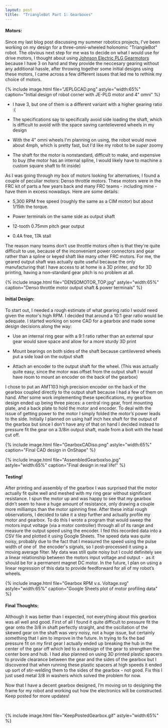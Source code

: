 ```yaml
---
layout: post
title:  "TriangleBot Part 1: Gearboxes"
---
```


#### Motors:

Since my last blog post discussing my summer 
robotics projects, I've been working on my design for a 
three-omni-wheeled holonomic "TriangleBot" robot. The obvious next step for me was to decide on what I would use for drive motors, I thought about using [Johnson Electric PLG Gearmotors](https://www.andymark.com/products/johnson-electric-plg-gearmotor-and-output-shaft) because I have 3 on hand and they provide the neccesary gearing without any additional hassle, after throwing together some 
initial designs using these motors, I came across a few different issues
 that led me to rethink my choice of motors.

{% include image.html file="JEPLGCAD.png" astyle="width:65%" caption="Initial design of robot corner with JE-PLG motor and 4\" omni" %}

- I have 3, but one of them is a different variant with a higher gearing ratio :(

- The specifications say to specifically avoid side loading 
  the shaft, which is difficult to avoid with the space saving 
  cantelievered wheels in my design

- With the 4" omni wheels I'm planning on using, the robot 
  would move about 4mph, which is pretty fast, but I'd like my robot to be
   *super* zoomy

- The shaft for the motor is nonstandard, difficult to make, 
  and expensive to buy (the motor has an internal spline, I would likely 
  have to machine a custom square shaft to fit inside)

As I was going through my box of motors looking for alternatives, I found a couple of peculiar motors: Denso throttle motors. These motors were in the FRC kit of parts a few years back and many FRC teams - including mine - have them in excess nowadays. Here are some details:

- 5,300 RPM free speed (roughly the same as a CIM motor) but about 1/15th the torque. 

- Power terminals on the same side as output shaft

- 12-tooth 0.75mm pitch gear output

- 0.4A free, 17A stall

The reason many teams don’t use throttle motors often is that they're quite difficult to use, because of the inconvenient power connectors and gear rather than a spline or keyed shaft like many other FRC motors. For me, the geared output shaft was actually quite useful because the only manufacturing that I have access to at home is a 3D printer, and for 3D printing, having a non-standard gear pitch is no problem at all. 

{% include image.html file="DENSOMOTOR_TOP.jpg" astyle="width:65%" caption="Denso throttle motor output shaft & power terminals" %}  

#### Initial Design:

To start out, I needed a rough estimate of what gearing ratio I would need given the motor's high RPM. I decided that around a 10:1 gear ratio would be adequate. I started working on some CAD for a gearbox and made some design decisions along the way:

- Use an internal ring gear with a 9:1 ratio rather than an external spur gear would save space and allow for a more sturdy 3D print

- Mount bearings on both sides of the shaft because cantilevered wheels put a side load on the output shaft

- Attach an encoder to the output shaft for the wheel. (This was actually quite easy, since the motor was offset from the output shaft I would have room to mount an encoder on the back of the gearbox)

I chose to put an AMT103 high precision encoder on the back of the gearbox coupled directly to the output shaft because I had a few of them on hand. After some work implementing these specifications, my gearbox design ended up being three pieces: a central ring gear, front mounting plate, and a back plate to hold the motor and encoder. To deal with the issue of getting power to the motor I simply folded the motor’s power leads to the side. Initially I planned on using half inch hex shaft for the output of the gearbox but since I don't have any of that on hand I decided instead to pressure fit the gear on a 3/8in output shaft, made from a bolt with the head cut off. 

{% include image.html file="GearboxCADiso.png" astyle="width:65%" caption="Final CAD design in OnShape" %}

{% include image.html file="AssembledGearboxIso.jpg" astyle="width:65%" caption="Final design in real life!" %}  

#### Testing!

After printing and assembly of the gearbox I was surprised that the motor actually fit quite well and meshed with my ring gear without significant resistance. I spun the motor up and was happy to see that my gearbox didn’t seem to have a huge amount of resistance, only drawing a couple more milliamps than the motor spinning free. After these initial rough observations, I decided to take it a step further and actually profile my motor and gearbox. To do this I wrote a program that would sweep the motors input voltage (via a motor controller) through all of its range and measure the output speed using the encoder. I fed this recorded data into a CSV file and plotted it using Google Sheets. The speed data was quite noisy, probably due to the fact that I measured the speed using the pulse width of one of  the encoder's signals, so I post-processed it using a moving average filter. My data was still quite noisy but I could definitely see a linear relationship between the motors input voltage and output -  as it should be for a permanent magnet DC motor. In the future, I plan on using a linear regression of this data to provide feedforward for all of my robot’s wheels.

{% include image.html file="Gearbox RPM v.s. Voltage.svg" astyle="width:65%" caption="Google Sheets plot of motor profiling data" %}

#### Final Thoughts:

Although it was better than I expected, not everything about this gearbox was all well and good. First of all I found it quite difficult to pressure fit the gear onto the 3/8 in shaft perfectly straight, and the oscillation of the skewed gear on the shaft was very noisy, not a huge issue, but certainly something that I aim to improve in the future. In trying to fix the bad pressure fit on my first gear I actually ended up breaking the hub in the center of the gear off which led to a redesign of the gear to strengthen the center bore and hub. I had also planned on using 3D printed plastic spacers to provide clearance between the gear and the sides of the gearbox but I discovered that when running these plastic spacers at high speeds it ended up sort of stir-welding them to the sides of the gearbox - not good. Fix this I just used metal 3/8 in washers which solved the problem for now.  

Now that I have a decent gearbox designed, I’m moving on to designing the frame for my robot and working out how the electronics will be constructed. Keep posted for more updates!  

<br/>

{% include image.html file="KeepPostedGearbox.gif" astyle="width:65%" %}